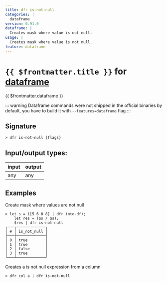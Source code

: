```yaml
---
title: dfr is-not-null
categories: |
  dataframe
version: 0.91.0
dataframe: |
  Creates mask where value is not null.
usage: |
  Creates mask where value is not null.
feature: dataframe
---
```

<!-- This file is automatically generated. Please edit the command in https://github.com/nushell/nushell instead. -->

# `{{ $frontmatter.title }}` for [dataframe](/commands/categories/dataframe.md)

<div class='command-title'>{{ $frontmatter.dataframe }}</div>


::: warning
Dataframe commands were not shipped in the official binaries by default, you have to build it with `--features=dataframe` flag
:::
## Signature

```> dfr is-not-null {flags} ```


## Input/output types:

| input | output |
| ----- | ------ |
| any   | any    |

## Examples

Create mask where values are not null
```nu
> let s = ([5 6 0 8] | dfr into-df);
    let res = ($s / $s);
    $res | dfr is-not-null
╭───┬─────────────╮
│ # │ is_not_null │
├───┼─────────────┤
│ 0 │ true        │
│ 1 │ true        │
│ 2 │ false       │
│ 3 │ true        │
╰───┴─────────────╯

```

Creates a is not null expression from a column
```nu
> dfr col a | dfr is-not-null

```
